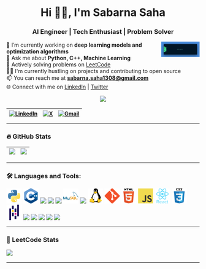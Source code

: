 <h1 align="center">Hi 👋🏽, I'm Sabarna Saha</h1>
<h3 align="center">AI Engineer | Tech Enthusiast | Problem Solver</h3>

<img align='right' src="https://github.com/Sabarna07-tech/Sabarna07-tech/blob/main/Screenshot%202024-11-18%20020527.png" width="100">

🚀 I’m currently working on **deep learning models and optimization algorithms**<br>
🔭 Ask me about **Python, C++, Machine Learning**<br>
🎯 Actively solving problems on <a href="https://leetcode.com/u/TryExcept/">LeetCode</a><br>
👨‍💻 I'm currently hustling on projects and contributing to open source<br>
📫 You can reach me at **sabarna.saha1308@gmail.com**<br>
🌐 Connect with me on [LinkedIn](https://www.linkedin.com/in/sabarnasaha/) | [Twitter](https://x.com/_sabarna_sh)<br>

<div align="center">

![](https://komarev.com/ghpvc/?username=Sabarna07-tech&color=blue)

| [<img src="https://raw.githubusercontent.com/sanam2405/sanam2405/main/assets/icons/linkedin/linkedin.svg" alt="LinkedIn" width="35" height="35">](https://www.linkedin.com/in/sabarnasaha/) | [<img src="https://raw.githubusercontent.com/sanam2405/sanam2405/main/assets/icons/x/x.svg" alt="X" width="35" height="35">](https://x.com/_sabarna_sh) | [<img src="https://raw.githubusercontent.com/sanam2405/sanam2405/main/assets/icons/gmail/gmail.svg" alt="Gmail" width="35" height="35">](mailto:sabarna.saha1308@gmail.com) |
| ----------------------------------------------------------------------------------------------------------------------------------------------------------------------------- | ----------------------------------------------------------------------------------------------------------------------------------------------------------------- | ------------------------------------------------------------------------------------------------------------------------------------------------------------ |

</div>

---

### 🔥 GitHub Stats
| <img src="https://github-readme-streak-stats.herokuapp.com?user=Sabarna07-tech&theme=radical" /> | <img src="https://github-readme-stats.vercel.app/api/top-langs/?username=Sabarna07-tech&layout=compact&theme=radical" /> |
| --- | --- |

---

### 🛠️ Languages and Tools:
<p align="left">
  <img src="https://raw.githubusercontent.com/devicons/devicon/master/icons/python/python-original.svg" width="40" />
  <img src="https://raw.githubusercontent.com/devicons/devicon/master/icons/cplusplus/cplusplus-original.svg" width="40" />
  <img src="https://www.vectorlogo.zone/logos/pytorch/pytorch-icon.svg" width="40" />
  <img src="https://www.vectorlogo.zone/logos/tensorflow/tensorflow-icon.svg" width="40" />
  <img src="https://cdn.worldvectorlogo.com/logos/django.svg" width="40" />
  <img src="https://raw.githubusercontent.com/devicons/devicon/master/icons/mysql/mysql-original-wordmark.svg" width="40" />
  <img src="https://www.vectorlogo.zone/logos/google_cloud/google_cloud-icon.svg" width="40" />
  <img src="https://raw.githubusercontent.com/devicons/devicon/master/icons/linux/linux-original.svg" width="40" />
  <img src="https://raw.githubusercontent.com/devicons/devicon/master/icons/git/git-original.svg" width="40" />
  <img src="https://raw.githubusercontent.com/devicons/devicon/master/icons/html5/html5-original-wordmark.svg" width="40" />
  <img src="https://raw.githubusercontent.com/devicons/devicon/master/icons/javascript/javascript-original.svg" width="40" />
  <img src="https://raw.githubusercontent.com/devicons/devicon/master/icons/react/react-original-wordmark.svg" width="40" />
  <img src="https://raw.githubusercontent.com/devicons/devicon/master/icons/css3/css3-original-wordmark.svg" width="40" />
  <img src="https://raw.githubusercontent.com/devicons/devicon/master/icons/pandas/pandas-original.svg" width="40" />
  <img src="https://upload.wikimedia.org/wikipedia/commons/0/05/Scikit_learn_logo_small.svg" width="40" />
  <img src="https://seaborn.pydata.org/_images/logo-mark-lightbg.svg" width="40" />
  <img src="https://www.vectorlogo.zone/logos/opencv/opencv-icon.svg" width="40" />
  <img src="https://chroma-db.com/logo.svg" width="40" />
  <img src="https://faais.org/logo.svg" width="40" />
</p>

---

### 🧠 LeetCode Stats
<a href="https://leetcode.com/u/TryExcept/"><img src="https://leetcard.jacoblin.cool/TryExcept?theme=light&font=Happy%20Monkey&ext=heatmap" /></a>

---
